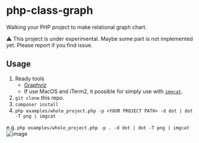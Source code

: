 # php-class-graph

Walking your PHP project to make relational graph chart.

:warning: This project is under experimental. Maybe some part is not implemented yet. Please report if you find issue.


## Usage

1. Ready tools
    - [Graphviz](https://graphviz.gitlab.io/download/)
    - If use MacOS and iTerm2, it possible for simply use with [`imgcat`](https://www.iterm2.com/documentation-images.html).
1. `git clone` this repo.
1. `composer install`
1. `php examples/whole_project.php -p <YOUR PROJECT PATH> -d dot | dot -T png | imgcat`

e.g. `php examples/whole_project.php -p . -d dot | dot -T png | imgcat`
![image](https://user-images.githubusercontent.com/1658147/76247220-87b0c180-6282-11ea-8cb5-eb84288f3508.png)
